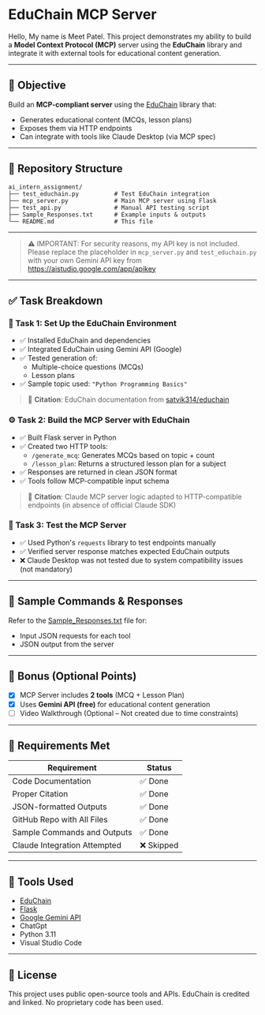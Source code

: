 # EduChain MCP Server

Hello, My name is Meet Patel.
This project demonstrates my ability to build a **Model Context Protocol (MCP)** server using the **EduChain** library and integrate it with external tools for educational content generation.

---

## 🚀 Objective

Build an **MCP-compliant server** using the [EduChain](https://github.com/satvik314/educhain) library that:
- Generates educational content (MCQs, lesson plans)
- Exposes them via HTTP endpoints
- Can integrate with tools like Claude Desktop (via MCP spec)

---

## 📁 Repository Structure

```
ai_intern_assignment/
├── test_educhain.py          # Test EduChain integration
├── mcp_server.py             # Main MCP server using Flask
├── test_api.py               # Manual API testing script
├── Sample_Responses.txt      # Example inputs & outputs
└── README.md                 # This file
```

---

> ⚠️ IMPORTANT: For security reasons, my API key is not included.
> Please replace the placeholder in `mcp_server.py` and `test_educhain.py` with your own Gemini API key from https://aistudio.google.com/app/apikey

---

## ✅ Task Breakdown

### 🧩 Task 1: Set Up the EduChain Environment

- ✅ Installed EduChain and dependencies
- ✅ Integrated EduChain using Gemini API (Google)
- ✅ Tested generation of:
  - Multiple-choice questions (MCQs)
  - Lesson plans
- ✅ Sample topic used: `"Python Programming Basics"`

> 📎 **Citation**: EduChain documentation from [satvik314/educhain](https://github.com/satvik314/educhain)

### ⚙️ Task 2: Build the MCP Server with EduChain

- ✅ Built Flask server in Python
- ✅ Created two HTTP tools:
  - `/generate_mcq`: Generates MCQs based on topic + count
  - `/lesson_plan`: Returns a structured lesson plan for a subject
- ✅ Responses are returned in clean JSON format
- ✅ Tools follow MCP-compatible input schema

> 📎 **Citation**: Claude MCP server logic adapted to HTTP-compatible endpoints (in absence of official Claude SDK)

### 🧪 Task 3: Test the MCP Server

- ✅ Used Python's `requests` library to test endpoints manually
- ✅ Verified server response matches expected EduChain outputs
- ❌ Claude Desktop was not tested due to system compatibility issues (not mandatory)

---

## 🧾 Sample Commands & Responses

Refer to the [Sample_Responses.txt](./Sample_Responses.txt) file for:

- Input JSON requests for each tool
- JSON output from the server

---

## 🎁 Bonus (Optional Points)

- [x] MCP Server includes **2 tools** (MCQ + Lesson Plan)
- [x] Uses **Gemini API (free)** for educational content generation
- [ ] Video Walkthrough (Optional – Not created due to time constraints)

---

## 🧪 Requirements Met

| Requirement                   | Status  |
|-------------------------------|---------|
| Code Documentation            | ✅ Done |
| Proper Citation               | ✅ Done |
| JSON-formatted Outputs        | ✅ Done |
| GitHub Repo with All Files    | ✅ Done |
| Sample Commands and Outputs   | ✅ Done |
| Claude Integration Attempted  | ❌ Skipped |

---

## 🧠 Tools Used

- [EduChain](https://github.com/satvik314/educhain)
- [Flask](https://flask.palletsprojects.com/)
- [Google Gemini API](https://aistudio.google.com/app/apikey)
- ChatGpt
- Python 3.11
- Visual Studio Code

---

## 📜 License

This project uses public open-source tools and APIs. EduChain is credited and linked. No proprietary code has been used.
